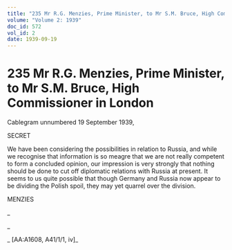 ```yaml
---
title: "235 Mr R.G. Menzies, Prime Minister, to Mr S.M. Bruce, High Commissioner in London"
volume: "Volume 2: 1939"
doc_id: 572
vol_id: 2
date: 1939-09-19
---
```


# 235 Mr R.G. Menzies, Prime Minister, to Mr S.M. Bruce, High Commissioner in London

Cablegram unnumbered 19 September 1939,

SECRET

We have been considering the possibilities in relation to Russia, and while we recognise that information is so meagre that we are not really competent to form a concluded opinion, our impression is very strongly that nothing should be done to cut off diplomatic relations with Russia at present. It seems to us quite possible that though Germany and Russia now appear to be dividing the Polish spoil, they may yet quarrel over the division.

MENZIES

_

_

_ [AA:A1608, A41/1/1, iv]_
